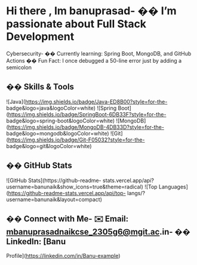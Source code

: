 # Hi there , Im banuprasad- �� I’m passionate about Full Stack Development
Cybersecurity- �� Currently learning: Spring Boot, MongoDB, and GitHub Actions
�� Fun Fact: I once debugged a 50-line error just by adding a semicolon
## ��️ Skills &amp; Tools
![Java](https://img.shields.io/badge/Java-ED8B00?style=for-the-
badge&amp;logo=java&amp;logoColor=white)
![Spring Boot](https://img.shields.io/badge/SpringBoot-6DB33F?style=for-the-
badge&amp;logo=spring-boot&amp;logoColor=white)
![MongoDB](https://img.shields.io/badge/MongoDB-4DB33D?style=for-the-
badge&amp;logo=mongodb&amp;logoColor=white)
![Git](https://img.shields.io/badge/Git-F05032?style=for-the-
badge&amp;logo=git&amp;logoColor=white)
## �� GitHub Stats
![GitHub Stats](https://github-readme-
stats.vercel.app/api?username=banunaik&amp;show_icons=true&amp;theme=radical)
![Top Languages](https://github-readme-stats.vercel.app/api/top-
langs/?username=banunaik&amp;layout=compact)
## �� Connect with Me- ✉️ Email: mbanuprasadnaikcse_2305g6@mgit.ac.in- �� LinkedIn: [Banu
Profile](https://linkedin.com/in/Banu-example)
